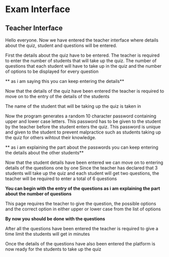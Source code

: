 # Exam Interface

## Teacher Interface

Hello everyone. Now we have entered the teacher interface where details about the quiz, student and questions will be entered.

First the details about the quiz have to be entered. 
The teacher is required to enter the number of students that will take up the quiz. 
The number of questions that each student will have to take up in the quiz
and the number of options to be displayed for every question

** as i am saying this you can keep entering the details**

Now that the details of the quiz have been entered the teacher is required to move on to the entry
of the details of the students

The name of the student that will be taking up the quiz is taken in

Now the program generates a random 10 character password containing upper and lower case letters.
This password has to be given to the student by the teacher before the student enters the quiz. 
This password is unique and given to the student to prevent malpractice 
such as students taking up the quiz for others wihtout their knowledge. 

** as i am explaining the part about the passwords you can keep entering the details about the other students**

Now that the student details have been entered we can move on to entering details of the questions one by one
Since the teacher has declared that 3 students will take up the quiz and each student will get two questions,
the teacher will be required to enter a total of 6 questions

**You can begin with the entry of the questions as i am explaining the part about the number of questions**

This page requires the teacher to give the question, the possible options and the correct option in either upper or lower 
case from the list of options

**By now you should be done with the questions**

After all the questions have been entered the teacher is required to give a time limit the students will get in minutes


Once the details of the questions have also been entered the platform is now ready for the students to take up the quiz
